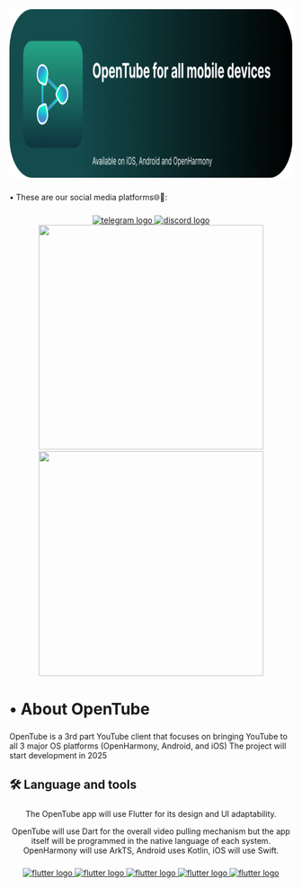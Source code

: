 <div align="center">
     <a href="https://github.com/Open-Tube-Project/OpenTube_readme" target="_blank">
          </a>
    <img src="https://github.com/Open-Tube-Project/OpenTube/blob/main/opentube_.png" width="4000" height="300" alt="logo"  />
</div>

###


<p align="left">• These are our social media platforms🌐📲:</p>

###

<div align="center">
  <a href="https://t.me/+eoIIb0Of-yM5MzA0" target="_blank">
    <img src="https://raw.githubusercontent.com/maurodesouza/profile-readme-generator/master/src/assets/icons/social/telegram/default.svg" width="51" height="36" alt="telegram logo"  />
  </a>
  <a href="https://discord.com/invite/tnXdmkTzD2" target="_blank">
    <img src="https://raw.githubusercontent.com/maurodesouza/profile-readme-generator/master/src/assets/icons/social/discord/default.svg" width="51" height="36" alt="discord logo"  />
  </a>
</div>

<div align="center">
  <a>
    <img src="https://github.com/Open-Tube-Project/OpenTube_readme/blob/main/opentube1.png" width="400" height="400" alt=""  />
  </a>
  <a>
    <img src="https://github.com/Open-Tube-Project/OpenTube_readme/blob/main/opentube2.png" width="400" height="400" alt=""  />
  </a>
</div>


<h1 align="left">• About OpenTube</h1>

###

<p align="left">OpenTube is a 3rd part YouTube client that focuses on bringing YouTube to all 3 major OS platforms (OpenHarmony, Android, and iOS)
The project will start development in 2025</p>

###

<h2 align="left">🛠 Language and tools</h2>

###

<p align="center">The OpenTube app will use Flutter for its design and UI adaptability.

     
<p align="center">OpenTube will use Dart for the overall video pulling mechanism but the app itself will be programmed in the native language of each system.
OpenHarmony will use ArkTS,
Android uses Kotlin,
iOS will use Swift.

###

<div align="center">
  <a href="https://flutter.dev/" target="_blank">
  <img src="https://cdn.jsdelivr.net/gh/devicons/devicon/icons/flutter/flutter-original.svg" height="40" alt="flutter logo"  />
  </a>
       <a href="https://dart.dev/" target="_blank">
  <img src="https://static-00.iconduck.com/assets.00/dart-icon-511x512-jhyea1ft.png" height="40" alt="flutter logo"  />
  </a>
       <a href="https://kotlinlang.org/" target="_blank">
  <img src="https://zakhcodelabs.com/wp-content/uploads/2020/08/icon-kotlin-1024.png" height="40" alt="flutter logo"  />
  </a>
      <a href="https://developer.apple.com/swift/" target="_blank">
  <img src="https://developer.apple.com/assets/elements/icons/swift/swift-96x96.png" height="40" alt="flutter logo"  />
  </a>
      <a href="https://developer.huawei.com/consumer/cn/arkts/" target="_blank">
  <img src="https://developer.huawei.com/allianceCmsResource/resource/HUAWEI_Developer_VUE/images/Ark/overview-pathway/ArkTS-icon-gaoqing.png" height="40" alt="flutter logo"  />
  </a>
</div>
